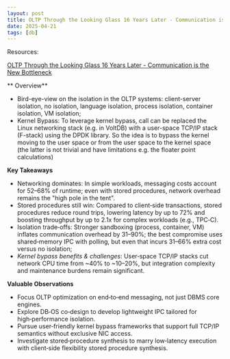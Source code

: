 ```yaml
---
layout: post
title: OLTP Through the Looking Glass 16 Years Later - Communication is the New Bottleneck
date: 2025-04-21
tags: [db]
---
```


Resources:

[OLTP Through the Looking Glass 16 Years Later - Communication is the New Bottleneck](https://vldb.org/cidrdb/papers/2025/p17-zhou.pdf)

** Overview**
- Bird-eye-view on the isolation in the OLTP systems: client-server isolation, no isolation, language isolation, 
process isolation, container isolation, VM isolation;
- Kernel Bypass: To leverage kernel bypass, call can be replaced the Linux networking stack (e.g. in VoltDB) with a user-space TCP/IP stack
(F-stack) using the DPDK library. So the idea is to bypass the kernel moving to the user space or from the user space to the kernel space 
(the latter is not trivial and have limitations e.g. the floater point calculations)


**Key Takeaways**
- Networking dominates: In simple workloads, messaging costs account for 52–68% of runtime; 
even with stored procedures, network overhead remains the "high pole in the tent".
- Stored procedures still win: Compared to client‑side transactions, stored procedures reduce round trips, 
lowering latency by up to 72% and boosting throughput by up to 2.1x for complex workloads (e.g., TPC‑C).
- Isolation trade‑offs: Stronger sandboxing (process, container, VM) inflates communication overhead by 31–90%; 
the best compromise uses shared‑memory IPC with polling, but even that incurs 31–66% extra cost versus no isolation;
- *Kernel bypass benefits & challenges*: User‑space TCP/IP stacks cut network CPU time from ~40% to ~10–20%, 
but integration complexity and maintenance burdens remain significant.


**Valuable Observations**
- Focus OLTP optimization on end‑to‑end messaging, not just DBMS core engines.
- Explore DB‑OS co‑design to develop lightweight IPC tailored for high‑performance isolation.
- Pursue user‑friendly kernel bypass frameworks that support full TCP/IP semantics without exclusive NIC access.
- Investigate stored‑procedure synthesis to marry low‑latency execution with client‑side flexibility stored procedure synthesis.

  